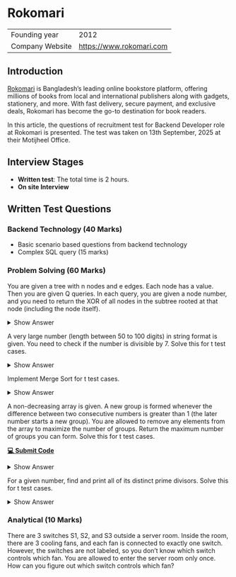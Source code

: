 # Rokomari

|                 |                          |
| :-------------- | :----------------------- |
| Founding year   | 2012                     |
| Company Website | https://www.rokomari.com |

## Introduction
[Rokomari](https://www.rokomari.com) is Bangladesh’s leading online bookstore platform, offering millions of books from local and international publishers along with gadgets, stationery, and more. With fast delivery, secure payment, and exclusive deals, Rokomari has become the go-to destination for book readers.

In this article, the questions of recruitment test for Backend Developer role at Rokomari is presented. The test was taken on 13th September, 2025 at their Motijheel Office.

## Interview Stages
- **Written test**: The total time is 2 hours.
- **On site Interview**

## Written Test Questions

### Backend Technology (40 Marks)

- Basic scenario based questions from backend technology
- Complex SQL query (15 marks)

### Problem Solving (60 Marks)


<article>

You are given a tree with n nodes and e edges. Each node has a value. Then you are given Q queries. In each query, you are given a node number, and you need to return the XOR of all nodes in the subtree rooted at that node (including the node itself).
<details><summary>Show Answer</summary>

```C++
#include <bits/stdc++.h>
using namespace std;

const int MAXN = 100005;
vector<int> adj[MAXN];
int subXor[MAXN];

void dfs(int u, int p) {
    subXor[u] = u;
    for (int v : adj[u]) {
        if (v == p) continue;
        dfs(v, u);
        subXor[u] ^= subXor[v];
    }
}

int main() {
    ios::sync_with_stdio(false);
    cin.tie(nullptr);

    int n, e;
    cin >> n >> e;

    while(e--) {
        int u, v; cin >> u >> v;
        adj[u].push_back(v);
        adj[v].push_back(u);
    }

    dfs(1, -1);

    int Q; cin >> Q;
    while (Q--) {
        int node; cin >> node;
        cout << subXor[node] << "\n";
    }
}
```
</details>
</article>


<article>

A very large number (length between 50 to 100 digits) in string format is given. You need to check if the number is divisible by 7. Solve this for t test cases.
<details><summary>Show Answer</summary>

```C++
#include <bits/stdc++.h>
using namespace std;

bool divisibleBy7(const string &num) {
    int rem = 0;
    for (char c : num) {
        rem = (rem * 10 + (c - '0')) % 7;
    }
    return rem == 0;
}

int main() {
    ios::sync_with_stdio(false);
    cin.tie(nullptr);

    int t; cin >> t;
    while (t--) {
        string num; cin >> num;
        cout << (divisibleBy7(num) ? "YES" : "NO") << "\n";
    }
}
```
</details>
</article>


<article>

Implement Merge Sort for t test cases.
<details><summary>Show Answer</summary>

```C++
#include <bits/stdc++.h>
using namespace std;

void merge(vector<int> &a, int l, int m, int r) {
    vector<int> left(a.begin() + l, a.begin() + m + 1);
    vector<int> right(a.begin() + m + 1, a.begin() + r + 1);

    int i = 0, j = 0, k = l;
    while (i < left.size() && j < right.size()) {
        if (left[i] <= right[j]) a[k++] = left[i++];
        else a[k++] = right[j++];
    }
    while (i < left.size()) a[k++] = left[i++];
    while (j < right.size()) a[k++] = right[j++];
}

void mergeSort(vector<int> &a, int l, int r) {
    if (l >= r) return;
    int m = (l + r) / 2;
    mergeSort(a, l, m);
    mergeSort(a, m + 1, r);
    merge(a, l, m, r);
}

int main() {
    ios::sync_with_stdio(false);
    cin.tie(nullptr);

    int t; cin >> t;
    while (t--) {
        int n; cin >> n;
        vector<int> arr(n);
        for (int i = 0; i < n; i++) cin >> arr[i];
        mergeSort(arr, 0, n - 1);
        for (int x : arr) cout << x << " ";
        cout << "\n";
    }
}
```
</details>
</article>


<article>

A non-decreasing array is given. A new group is formed whenever the difference between two consecutive numbers is greater than 1 (the later number starts a new group). You are allowed to remove any elements from the array to maximize the number of groups. Return the maximum number of groups you can form. Solve this for t test cases.

[**💻 Submit Code**](https://codeforces.com/problemset/problem/2114/C)
<details><summary>Show Answer</summary>

```C++
#include <bits/stdc++.h>
using namespace std;

int maxGroups(vector<int>& arr) {
    int n = arr.size();
    int groups = 0;
    for (int i = 0; i < n;) {
        groups++;
        int last = arr[i];
        while (i < n && arr[i] - last <= 1) i++;
    }
    return groups;
}

int main() {
    ios::sync_with_stdio(false);
    cin.tie(nullptr);

    int t; cin >> t;
    while (t--) {
        int n; cin >> n;
        vector<int> arr(n);
        for (int i = 0; i < n; i++) cin >> arr[i];
        sort(arr.begin(), arr.end());
        cout << maxGroups(arr) << "\n";
    }
}
```
</details>
</article>


<article>

For a given number, find and print all of its distinct prime divisors. Solve this for t test cases.
<details><summary>Show Answer</summary>

```C++
#include <bits/stdc++.h>
using namespace std;

vector<long long> primeDivisors(long long n) {
    vector<long long> primes;
    for (long long i = 2; i * i <= n; i++) {
        if (n % i == 0) {
            primes.push_back(i);
            while (n % i == 0) n /= i;
        }
    }
    if (n > 1) primes.push_back(n);
    return primes;
}

int main() {
    ios::sync_with_stdio(false);
    cin.tie(nullptr);

    int t; cin >> t;
    while (t--) {
        long long n; cin >> n;
        vector<long long> primes = primeDivisors(n);
        for (long long p : primes) cout << p << " ";
        cout << "\n";
    }
}
```
</details>
</article>

### Analytical (10 Marks)

<article>

There are 3 switches S1, S2, and S3 outside a server room. Inside the room, there are 3 cooling fans, and each fan is connected to exactly one switch. However, the switches are not labeled, so you don’t know which switch controls which fan. You are allowed to enter the server room only once. How can you figure out which switch controls which fan?
</article>
